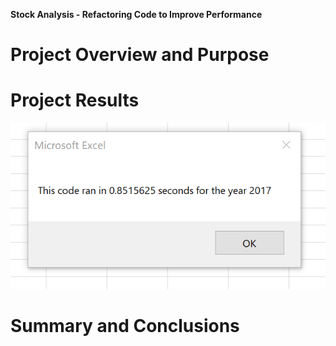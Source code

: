 **Stock Analysis - Refactoring Code to Improve Performance**

# Project Overview and Purpose

# Project Results

![2017 run](https://github.com/Bill-Remy/Stock-Analysis/blob/4cff28bb883f47920cc923711976d4e3a6745779/Resources/Refactored%20run%20time%202017.png)

# Summary and Conclusions
